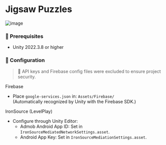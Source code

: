# Jigsaw Puzzles

![image](https://github.com/user-attachments/assets/e2fbb85d-e760-4810-a385-b0d8cce3b4bf)

### 🔧 Prerequisites

- Unity 2022.3.8 or higher

### 🔧 Configuration

> 🔐 API keys and Firebase config files were excluded to ensure project security.

Firebase  
- Place `google-services.json` in: `Assets/Firebase/`  
  (Automatically recognized by Unity with the Firebase SDK.)

IronSource (LevelPlay)  
- Configure through Unity Editor:  
  - Admob Android App ID: Set in `IronSourceMediatedNetworkSettings.asset`.  
  - Android App Key: Set in `IronSourceMediationSettings.asset`.
